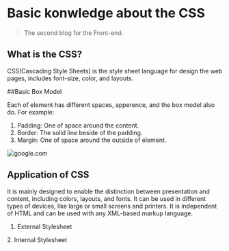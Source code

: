 # Basic konwledge about the CSS

>The second blog for the Front-end.

## What is the CSS?

CSS(Cascading Style Sheets) is the style sheet language for design the web pages, includes font-size, color, and layouts.

##Basic Box Model

Each of element has different spaces, apperence, and the box model also do. For example:

1. Padding: One of space around the content.
2. Border: The solid line beside of the padding.
3. Margin: One of space around the outside of element.

![google.com](https://inknight.cn/pic/note/%E6%A0%87%E5%87%86%E7%9B%92%E6%A8%A1%E5%9E%8B.png)

## Application of CSS

It is mainly designed to enable the distinction between presentation and content, including colors, layouts, and fonts. It can be used in different types of devices, like large or small screens and printers. It is independent of HTML and can be used with any XML-based markup language.

1. External Stylesheet
<link rel="stylesheet" href="xxxx.css">
2. Internal Stylesheet
<style> h1{font-size:30px;}<style>
3. Inline Stylesheet
<p style="background-color: burlywood; font-size: 10px;">Derek Sun</p>

##CSS‘s operating principle

1. Load HTML
2. Parse HTML>Load CSS>Parse CSS>Attach style to DOM nodes
3. Create DOM tree
4. Display

![google.com](https://user-images.githubusercontent.com/12515800/28882583-3b577798-77de-11e7-9078-24689495b143.jpg)

## CSS selectors

1. CSS Element Selector
2. CSS Id Selector
3. CSS Class Selector
4. CSS Universal Selector
5. CSS Group Selector

![google.com](https://cf.ppt-online.org/files/slide/k/Kbp3XcismqFREgGuz9OBIWY1vDx6MwHVeZQjC5/slide-8.jpg)

### Selectors priority

!important>inline stysheet>id selector>class selector>group selector>element selector>universal selector
